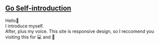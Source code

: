 <a href="https://kashimanami.github.io/" target="_blank" rel="noopener noreferrer">Go Self-introduction</a>
---
Hello👋  
I introduce myself.  
After, plus my voice.
This site is responsive design, so I reccomend you visiting this for 💻 and 📱
